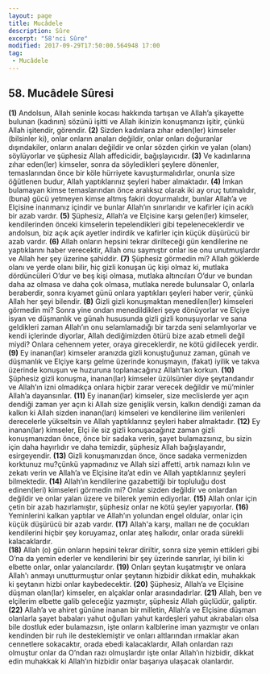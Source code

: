 ```yaml
---
layout: page
title: Mucâdele
description: Sûre
excerpt: "58'nci Sûre"
modified: 2017-09-29T17:50:00.564948 17:00
tag: 
 - Mucâdele
---
```


## 58. Mucâdele Sûresi

**(1)** Andolsun, Allah seninle kocası hakkında tartışan ve Allah’a şikayette bulunan (kadının) sözünü işitti ve Allah ikinizin konuşmanızı işitir, çünkü Allah işitendir, görendir.
**(2)** Sizden kadınlara zıhar eden(ler) kimseler (bilsinler ki), onlar onların anaları değildir, onlar onları doğuranlar dışındakiler, onların anaları değildir ve onlar sözden çirkin ve yalan (olanı) söylüyorlar ve şüphesiz Allah affedicidir, bağışlayıcıdır.
**(3)** Ve kadınlarına zıhar eden(ler) kimseler, sonra da söyledikleri şeylere dönenler, temaslarından önce bir köle hürriyete kavuşturmalıdırlar, onunla size öğütlenen budur, Allah yaptıklarınız şeyleri haber almaktadır.
**(4)** İmkan bulamayan kimse temaslarından önce aralıksız olarak iki ay oruç tutmalıdır, (buna) gücü yetmeyen kimse altmış fakiri doyurmalıdır, bunlar Allah’a ve Elçisine inanmanız içindir ve bunlar Allah’ın sınırlarıdır ve kafirler için acıklı bir azab vardır.
**(5)** Şüphesiz, Allah’a ve Elçisine karşı gelen(ler) kimseler, kendilerinden önceki kimselerin tepelendikleri gibi tepeleneceklerdir  ve andolsun, biz açık açık ayetler indirdik ve kafirler için küçük düşürücü bir azab vardır.
**(6)** Allah onların hepsini tekrar dirilteceği gün kendilerine ne yaptıklarını haber verecektir, Allah onu saymıştır onlar ise onu unutmuşlardır ve Allah her şey üzerine şahiddir.
**(7)** Şüphesiz görmedin mi? Allah göklerde olanı ve yerde olanı bilir, hiç gizli konuşan üç kişi olmaz ki, mutlaka dördüncüleri O’dur ve beş kişi olmasa, mutlaka altıncıları O’dur ve bundan daha az olmasa ve daha çok olmasa, mutlaka nerede bulunsalar O, onlarla beraberdir, sonra kıyamet günü onlara yaptıkları şeyleri haber verir, çünkü Allah her şeyi bilendir.
**(8)** Gizli gizli konuşmaktan menedilen(ler) kimseleri görmedin mi? Sonra yine ondan menedildikleri şeye dönüyorlar ve Elçiye isyan ve düşmanlık ve günah hususunda gizli gizli konuşuyorlar ve sana geldikleri zaman Allah’ın onu selamlamadığı bir tarzda seni selamlıyorlar ve kendi içlerinde diyorlar, Allah dediğimizden ötürü bize azab etmeli değil miydi? Onlara cehennem yeter, oraya gireceklerdir, ne kötü gidilecek yerdir.
**(9)** Ey inanan(lar) kimseler aranızda gizli konuştuğunuz zaman, günah ve düşmanlık ve Elçiye karşı gelme üzerinde konuşmayın, (fakat) iyilik ve takva üzerinde konuşun ve huzuruna toplanacağınız Allah’tan korkun.
**(10)** Şüphesiz gizli konuşma, inanan(lar) kimseler üzülsünler diye  şeytandandır ve Allah’ın izni olmadıkça onlara hiçbir zarar verecek değildir ve mü’minler Allah’a dayansınlar. 
**(11)** Ey inanan(lar) kimseler, size meclislerde yer açın dendiği zaman yer açın ki Allah size genişlik versin, kalkın dendiği zaman da kalkın ki Allah sizden inanan(ları) kimseleri ve kendilerine ilim verilenleri derecelerle yükseltsin ve Allah yaptıklarınız şeyleri haber almaktadır.
**(12)** Ey inanan(lar) kimseler, Elçi ile siz gizli konuşacağınız zaman gizli konuşmanızdan önce, önce bir sadaka verin, şayet bulamazsınız, bu sizin için daha hayırlıdır ve daha temizdir, şüphesiz Allah bağışlayandır, esirgeyendir.
**(13)** Gizli konuşmanızdan önce, önce sadaka vermenizden korktunuz mu?çünkü yapmadınız ve Allah sizi affetti, artık namazı kılın ve zekatı verin ve Allah’a ve Elçisine ita’at edin ve Allah yaptıklarınız şeyleri bilmektedir.
**(14)** Allah’ın kendilerine gazabettiği bir topluluğu dost edinen(leri) kimseleri görmedin mi? Onlar sizden değildir ve onlardan değildir ve onlar yalan üzere ve bilerek yemin ediyorlar.
**(15)** Allah onlar için çetin bir azab hazırlamıştır, şüphesiz onlar ne kötü şeyler yapıyorlar.
**(16)** Yeminlerini kalkan yaptılar ve Allah’ın yolundan engel oldular, onlar için küçük düşürücü bir azab  vardır.
**(17)** Allah'a karşı, malları ne de çocukları kendilerini hiçbir şey koruyamaz, onlar ateş halkıdır, onlar orada sürekli kalacaklardır.	
**(18)** Allah (o) gün onların hepsini tekrar diriltir, sonra size yemin ettikleri gibi O’na da yemin ederler ve kendilerini bir şey üzerinde sanırlar, iyi bilin ki elbette onlar, onlar yalancılardır.
**(19)** Onları şeytan kuşatmıştır ve onlara Allah'ı anmayı unutturmuştur onlar şeytanın hizbidir dikkat edin, muhakkak ki şeytanın hizbi onlar kaybedecektir.
**(20)** Şüphesiz, Allah’a ve Elçisine düşman olan(lar) kimseler, en alçaklar onlar arasındadırlar.
**(21)** Allah, ben ve elçilerim elbette galib geleceğiz yazmıştır, şüphesiz Allah güçlüdür, galiptir.
**(22)**  Allah’a ve ahiret gününe inanan bir milletin, Allah’a ve Elçisine düşman olanlarla şayet babaları yahut oğulları yahut kardeşleri yahut akrabaları olsa bile dostluk eder bulamazsın, işte onların kalblerine iman yazmıştır ve onları kendinden bir ruh ile desteklemiştir ve onları altlarından ırmaklar akan cennetlere sokacaktır, orada ebedi kalacaklardır, Allah onlardan razı olmuştur onlar da O’ndan razı olmuşlardır işte onlar Allah’ın hizbidir, dikkat edin muhakkak ki Allah’ın hizbidir onlar başarıya ulaşacak olanlardır.

